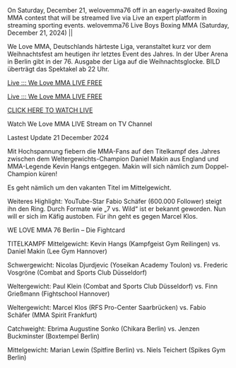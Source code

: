 On Saturday, December 21, welovemma76 off in an eagerly-awaited Boxing MMA contest that will be streamed live via Live an expert platform in streaming sporting events. welovemma76 Live Boys Boxing MMA (Saturday, December 21, 2024) ||

We Love MMA, Deutschlands härteste Liga, veranstaltet kurz vor dem Weihnachtsfest am heutigen ihr letztes Event des Jahres. In der Uber Arena in Berlin gibt in der 76. Ausgabe der Liga auf die Weihnachtsglocke. BILD überträgt das Spektakel ab 22 Uhr.

[Live ::: We Love MMA LIVE FREE]()

[Live ::: We Love MMA LIVE FREE]()

[CLICK HERE TO WATCH LIVE]()

Watch We Love MMA LIVE Stream on TV Channel

Lastest Update 21 December 2024

Mit Hochspannung fiebern die MMA-Fans auf den Titelkampf des Jahres zwischen dem Weltergewichts-Champion Daniel Makin aus England und MMA-Legende Kevin Hangs entgegen. Makin will sich nämlich zum Doppel-Champion küren!

Es geht nämlich um den vakanten Titel im Mittelgewicht.

Weiteres Highlight: YouTube-Star Fabio Schäfer (600.000 Follower) steigt ihn den Ring. Durch Formate wie „7 vs. Wild“ ist er bekannt geworden. Nun will er sich im Käfig austoben. Für ihn geht es gegen Marcel Klos.

WE LOVE MMA 76 Berlin – Die Fightcard

TITELKAMPF Mittelgewicht: Kevin Hangs (Kampfgeist Gym Reilingen) vs. Daniel Makin (Lee Gym Hannover)

Schwergewicht: Nicolas Djurdjevic (Yoseikan Academy Toulon) vs. Frederic Vosgröne (Combat and Sports Club Düsseldorf)

Weltergewicht: Paul Klein (Combat and Sports Club Düsseldorf) vs. Finn Grießmann (Fightschool Hannover)

Weltergewicht: Marcel Klos (RFS Pro-Center Saarbrücken) vs. Fabio Schäfer (MMA Spirit Frankfurt)

Catchweight: Ebrima Augustine Sonko (Chikara Berlin) vs. Jenzen Buckminster (Boxtempel Berlin)

Mittelgewicht: Marian Lewin (Spitfire Berlin) vs. Niels Teichert (Spikes Gym Berlin)
